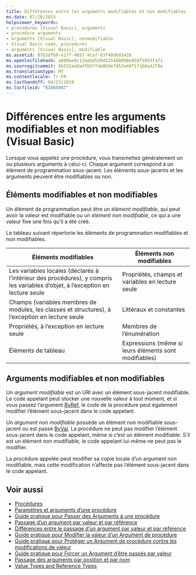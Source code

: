 ```yaml
---
title: Différences entre les arguments modifiables et non modifiables (Visual Basic)
ms.date: 07/20/2015
helpviewer_keywords:
- procedures [Visual Basic], arguments
- procedure arguments
- arguments [Visual Basic], nonmodifiable
- Visual Basic code, procedures
- arguments [Visual Basic], modifiable
ms.assetid: 87b2df69-e1f7-4657-9caf-b3f48d693428
ms.openlocfilehash: a880ae8c13eebd5d9d325468098e058f58d3fa71
ms.sourcegitcommit: 9b552addadfb57fab0b9e7852ed4f1f1b8a42f8e
ms.translationtype: MT
ms.contentlocale: fr-FR
ms.lasthandoff: 04/23/2019
ms.locfileid: "61665947"
---
```

# <a name="differences-between-modifiable-and-nonmodifiable-arguments-visual-basic"></a>Différences entre les arguments modifiables et non modifiables (Visual Basic)
Lorsque vous appelez une procédure, vous transmettez généralement un ou plusieurs arguments à celui-ci. Chaque argument correspond à un élément de programmation sous-jacent. Les éléments sous-jacents et les arguments peuvent être modifiables ou non.  
  
## <a name="modifiable-and-nonmodifiable-elements"></a>Éléments modifiables et non modifiables  
 Un élément de programmation peut être un *élément modifiable*, qui peut avoir la valeur est modifiable ou un *élément non modifiable*, ce qui a une valeur fixe une fois qu’il a été créé.  
  
 Le tableau suivant répertorie les éléments de programmation modifiables et non modifiables.  
  
|Éléments modifiables|Éléments non modifiables|  
|-------------------------|----------------------------|  
|Les variables locales (déclarés à l’intérieur des procédures), y compris les variables d’objet, à l’exception en lecture seule|Propriétés, champs et variables en lecture seule|  
|Champs (variables membres de modules, les classes et structures), à l’exception en lecture seule|Littéraux et constantes|  
|Propriétés, à l’exception en lecture seule|Membres de l’énumération|  
|Éléments de tableau|Expressions (même si leurs éléments sont modifiables)|  
  
## <a name="modifiable-and-nonmodifiable-arguments"></a>Arguments modifiables et non modifiables  
 Un *argument modifiable* est un URI avec un élément sous-jacent modifiable. Le code appelant peut stocker une nouvelle valeur à tout moment, et si vous passez l’argument [ByRef](../../../../visual-basic/language-reference/modifiers/byref.md), le code de la procédure peut également modifier l’élément sous-jacent dans le code appelant.  
  
 Un *argument non modifiable* possède un élément non modifiable sous-jacent ou est passé [ByVal](../../../../visual-basic/language-reference/modifiers/byval.md). La procédure ne peut pas modifier l’élément sous-jacent dans le code appelant, même si c’est un élément modifiable. S’il est un élément non modifiable, le code appelant lui-même ne peut pas le modifier.  
  
 La procédure appelée peut modifier sa copie locale d’un argument non modifiable, mais cette modification n’affecte pas l’élément sous-jacent dans le code appelant.  
  
## <a name="see-also"></a>Voir aussi

- [Procédures](./index.md)
- [Paramètres et arguments d’une procédure](./procedure-parameters-and-arguments.md)
- [Guide pratique pour Passer des Arguments à une procédure](./how-to-pass-arguments-to-a-procedure.md)
- [Passage d’un argument par valeur et par référence](./passing-arguments-by-value-and-by-reference.md)
- [Différences entre le passage d’un argument par valeur et par référence](./differences-between-passing-an-argument-by-value-and-by-reference.md)
- [Guide pratique pour Modifier la valeur d’un Argument de procédure](./how-to-change-the-value-of-a-procedure-argument.md)
- [Guide pratique pour Protéger un Argument de procédure contre les modifications de valeur](./how-to-protect-a-procedure-argument-against-value-changes.md)
- [Guide pratique pour Forcer un Argument d’être passés par valeur](./how-to-force-an-argument-to-be-passed-by-value.md)
- [Passage des arguments par position et par nom](./passing-arguments-by-position-and-by-name.md)
- [Value Types and Reference Types](../../../../visual-basic/programming-guide/language-features/data-types/value-types-and-reference-types.md)
